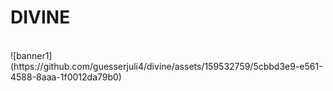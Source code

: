 # DIVINE
<BR>
![banner1](https://github.com/guesserjuli4/divine/assets/159532759/5cbbd3e9-e561-4588-8aaa-1f0012da79b0)
